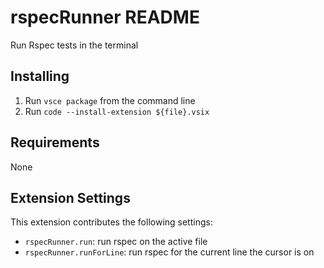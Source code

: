 # rspecRunner README

Run Rspec tests in the terminal

## Installing

1. Run `vsce package` from the command line
2. Run `code --install-extension ${file}.vsix`

## Requirements

None

## Extension Settings

This extension contributes the following settings:

* `rspecRunner.run`: run rspec on the active file
* `rspecRunner.runForLine`: run rspec for the current line the cursor is on
